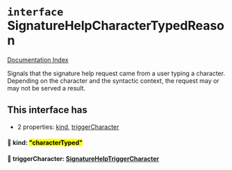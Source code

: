 # `interface` SignatureHelpCharacterTypedReason

[Documentation Index](../README.md)

Signals that the signature help request came from a user typing a character.
Depending on the character and the syntactic context, the request may or may not be served a result.

## This interface has

- 2 properties:
[kind](#-kind-charactertyped),
[triggerCharacter](#-triggercharacter-signaturehelptriggercharacter)


#### 📄 kind: <mark>"characterTyped"</mark>



#### 📄 triggerCharacter: [SignatureHelpTriggerCharacter](../type.SignatureHelpTriggerCharacter/README.md)



